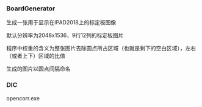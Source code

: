 ### BoardGenerator
生成一张用于显示在IPAD2018上的标定板图像

默认分辨率为2048x1536，9行12列的标定板图片

程序中权重的含义为整张图片去除圆点所占区域（也就是剩下的空白区域），左右（或者上下）区域的比值

生成的图片以圆点间隔命名

### DIC
opencorr.exe
